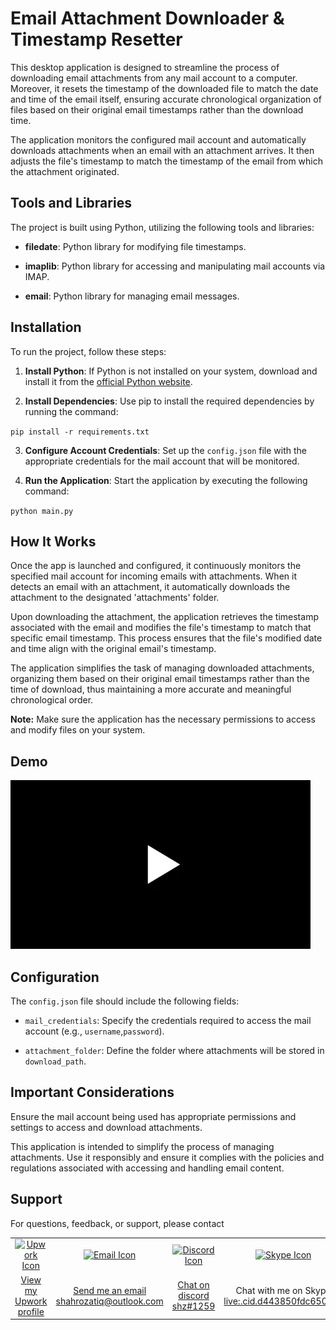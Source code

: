 
# Email Attachment Downloader & Timestamp Resetter

  

This desktop application is designed to streamline the process of downloading email attachments from any mail account to a computer. Moreover, it resets the timestamp of the downloaded file to match the date and time of the email itself, ensuring accurate chronological organization of files based on their original email timestamps rather than the download time.

  

The application monitors the configured mail account and automatically downloads attachments when an email with an attachment arrives. It then adjusts the file's timestamp to match the timestamp of the email from which the attachment originated.

  

## Tools and Libraries

  

The project is built using Python, utilizing the following tools and libraries:

  

-  **filedate**: Python library for modifying file timestamps.

-  **imaplib**: Python library for accessing and manipulating mail accounts via IMAP.

-  **email**: Python library for managing email messages.

  

## Installation

  

To run the project, follow these steps:

  

1.  **Install Python**: If Python is not installed on your system, download and install it from the [official Python website](https://www.python.org/).

2.  **Install Dependencies**: Use pip to install the required dependencies by running the command:

`pip install -r requirements.txt`

  

3.  **Configure Account Credentials**: Set up the `config.json` file with the appropriate credentials for the mail account that will be monitored.

  

4.  **Run the Application**: Start the application by executing the following command:

`python main.py`

  

## How It Works

  

Once the app is launched and configured, it continuously monitors the specified mail account for incoming emails with attachments. When it detects an email with an attachment, it automatically downloads the attachment to the designated 'attachments' folder.

  

Upon downloading the attachment, the application retrieves the timestamp associated with the email and modifies the file's timestamp to match that specific email timestamp. This process ensures that the file's modified date and time align with the original email's timestamp.

  

The application simplifies the task of managing downloaded attachments, organizing them based on their original email timestamps rather than the time of download, thus maintaining a more accurate and meaningful chronological order.

  

**Note:** Make sure the application has the necessary permissions to access and modify files on your system.

  

## Demo

[![Watch demo](https://raw.githubusercontent.com/ShahrozAtiq/linkedin-mass-accounts-creator/master/play.webp)](https://dl.dropboxusercontent.com/scl/fi/0kqpg8bk5bxt27l2v9284/imap-downloader.mp4?rlkey=hm83a2db0xc5ctpj9bzkzgtec)


  

## Configuration

  

The `config.json` file should include the following fields:

  

-  `mail_credentials`: Specify the credentials required to access the mail account (e.g., `username`,`password`).

-  `attachment_folder`: Define the folder where attachments will be stored in `download_path`.

  

## Important Considerations

  

Ensure the mail account being used has appropriate permissions and settings to access and download attachments.

  

This application is intended to simplify the process of managing attachments. Use it responsibly and ensure it complies with the policies and regulations associated with accessing and handling email content.

  

## Support

  

For questions, feedback, or support, please contact 
<table>
  <tr>
    <td align="center"><a href="https://www.upwork.com/freelancers/~01c437b099d917194b" title="View my Upwork profile"><img src="https://img.icons8.com/external-tal-revivo-shadow-tal-revivo/48/null/external-upwork-a-global-freelancing-platform-where-professionals-connect-and-collaborate-remotely-logo-shadow-tal-revivo.png" alt="Upwork Icon"/></a></td>
    <td align="center"><a href="mailto:shahrozatiq@outlook.com" title="Send me an email"><img src="https://img.icons8.com/fluent/48/000000/email-open.png" alt="Email Icon"/></a></td>
    <td align="center"><a href="#" title="Join my Discord server"><img src="https://img.icons8.com/color/48/000000/discord-new-logo.png" alt="Discord Icon"/></a></td>
    <td align="center"><a href="skype:live:.cid.d443850fdc6504ea?chat" title="Chat with me on Skype"><img src="https://img.icons8.com/color/48/000000/skype--v1.png" alt="Skype Icon"/></a></td>
    <td align="center"><a href="https://www.linkedin.com/in/shahroz-atiq-73335b270/" title="Connect with me on LinkedIn"><img src="https://img.icons8.com/color/48/000000/linkedin.png" alt="LinkedIn Icon"/></a></td>
  </tr>
  <tr>
    <td align="center"><a href="https://www.upwork.com/freelancers/~01c437b099d917194b">View my Upwork profile</a></td>
    <td align="center"><a href="mailto:shahrozatiq@outlook.com">Send me an email</br>shahrozatiq@outlook.com</a></td>
    <td align="center"><a href="#">Chat on discord</br>shz#1259</a></td>
    <td align="center">Chat with me on Skype<a href="skype:live:.cid.d443850fdc6504ea?chat"></br>live:.cid.d443850fdc6504ea</a></td>
    <td align="center"><a href="https://www.linkedin.com/in/shahroz-atiq-73335b270/">Connect with me on LinkedIn</a></td>
  </tr>
</table>
